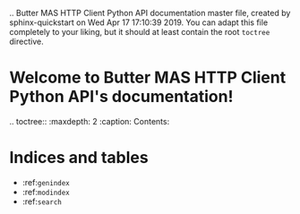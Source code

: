 .. Butter MAS HTTP Client Python API documentation master file, created by
   sphinx-quickstart on Wed Apr 17 17:10:39 2019.
   You can adapt this file completely to your liking, but it should at least
   contain the root `toctree` directive.

Welcome to Butter MAS HTTP Client Python API's documentation!
=============================================================

.. toctree::
   :maxdepth: 2
   :caption: Contents:



Indices and tables
==================

* :ref:`genindex`
* :ref:`modindex`
* :ref:`search`
